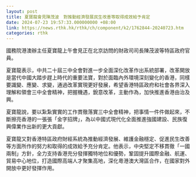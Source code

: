 ```yaml
---
layout: post
title: 夏寶龍會見陳茂波　對推動經濟發展民生改善等取得成效給予肯定
date: 2024-07-23 19:57:33.000000000 +08:00
link: https://news.rthk.hk/rthk/ch/component/k2/1762844-20240723.htm
categories: rthk
---
```


國務院港澳辦主任夏寶龍上午會見正在北京訪問的財政司司長陳茂波等特區政府官員。

夏寶龍表示，中共二十屆三中全會對進一步全面深化改革作出系統部署，改革開放是當代中國大踏步趕上時代的重要法寶，對於面臨內外環境深刻變化的香港，同樣要識變、應變、求變，通過改革實現更好發展，希望香港特區政府和社會各界深入理解和領會三中全會精神，把握機遇，銳意改革，主動作為，加快推進香港由治及興。

夏寶龍說，要以紮紮實實的工作貫徹落實三中全會精神，把事情一件件做起來，不斷擦亮香港的一張張「金字招牌」，為以中國式現代化全面推進強國建設、民族復興偉業作出新的更大貢獻。

夏寶龍又對香港特區政府財經系統為推動經濟發展、維護金融穩定、促進民生改善等方面所作的努力和取得的成效給予充分肯定。他表示，中央堅定不移貫徹「一國兩制」方針，全力支持香港充分發揮獨特地位和優勢，鞏固提升國際金融、航運、貿易中心地位，打造國際高端人才聚集高地，深化粵港澳大灣區合作，在國家對外開放中更好發揮作用。
